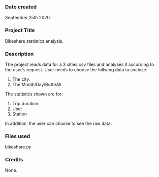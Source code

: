### Date created
September 25th 2020. 

### Project Title
Bikeshare statistics analysis.

### Description
The project reads data for a 3 cities csv files and analyses it according to the user's request. 
User needs to choose the follwing data to analyze:
1. The city.
2. The Month/Day/Both/All.

The statistics shown are for:
1. Trip duration
2. User
3. Station

In addition, the user can choose to see the raw data.

### Files used
bikeshare.py

### Credits
None.

